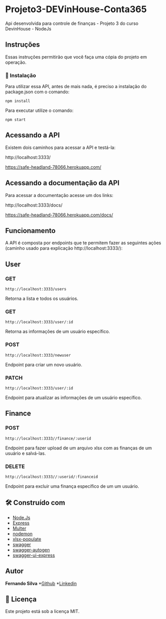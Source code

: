 # Projeto3-DEVinHouse-Conta365

Api desenvolvida para controle de finanças - Projeto 3 do curso DevinHouse - NodeJs


## Instruções

Essas instruções permitirão que você faça uma cópia do projeto em operação.


### 🔧 Instalação

Para utilizar essa API, antes de mais nada, é preciso a instalação do package.json com o comando:
```
npm install
```
Para executar utilize o comando:

```
npm start

```
## Acessando a API

Existem dois caminhos para acessar a API e testá-la:

http://localhost:3333/


https://safe-headland-78066.herokuapp.com/


## Acessando a documentação da API

Para acessar a documentação acesse um dos links:

http://localhost:3333/docs/


https://safe-headland-78066.herokuapp.com/docs/


## Funcionamento

A API é composta por endpoints que te permitem fazer as seguintes ações (caminho usado para explicação http://localhost:3333/):


## User
### GET
```
http://localhost:3333/users
```
Retorna a lista e todos os usuários.

### GET

```
http://localhost:3333/user/:id
```
Retorna as informações de um usuário específico.

### POST

```
http://localhost:3333/newuser
```
Endpoint para criar um novo usuário.

### PATCH

```
http://localhost:3333/user/:id
```
Endpoint para atualizar as informações de um usuário específico.

## Finance
### POST
```
http://localhost:3333//finance/:userid
```
Endpoint para fazer upload de um arquivo xlsx com as finanças de um usuário e salvá-las.

### DELETE
```
http://localhost:3333//:userid/:financeid
```
Endpoint para excluir uma finança específico de um um usuário.


## 🛠️ Construído com

* [Node.Js](https://nodejs.org/en/) 
* [Express](https://expressjs.com/pt-br/) 
* [Multer](https://www.npmjs.com/package/multer)
* [nodemon](https://www.npmjs.com/package/nodemon) 
* [xlsx-populate](https://www.npmjs.com/package/xlsx-populate) 
* [swagger](https://swagger.io/) 
* [swagger-autogen](https://www.npmjs.com/package/swagger-autogen)
* [swagger-ui-express](https://www.npmjs.com/package/swagger-ui-express)


## Autor
**Fernando Silva** 
*[Github](https://github.com/fernandosmo)
*[Linkedin](https://www.linkedin.com/in/fernandosmo)


## 📄 Licença

Este projeto está sob a licença MIT.

